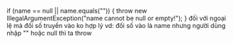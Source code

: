 if (name == null || name.equals("")) {
            throw new IllegalArgumentException("name cannot be null or empty!");
        } 
        đối với ngoại lệ mà đối số truyền vào ko hợp lý vd: đối số vào là name nhưng người dùng nhập "" hoặc null thì ta throw